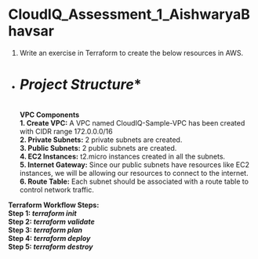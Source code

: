 # CloudIQ_Assessment_1_AishwaryaBhavsar
1. Write an exercise in Terraform to create the below resources in AWS.

* **<h1>* Project Structure** </h1><br>
**VPC Components**<br>
**1. Create VPC:** A VPC named CloudIQ-Sample-VPC has been created with CIDR range 172.0.0.0/16<br>
**2. Private Subnets:** 2 private subnets are created.<br>
**3. Public Subnets:** 2 public subnets are created.<br>
**4. EC2 Instances:** t2.micro instances created in all the subnets.<br>
**5. Internet Gateway:** Since our public subnets have resources like EC2 instances, we will be allowing our resources to connect to the internet.<br>
**6. Route Table:** Each subnet should be associated with a route table to control network traffic.<br>

**Terraform Workflow Steps:**<br>
**Step 1: _terraform init_**<br>
**Step 2: _terraform validate_**<br>
**Step 3: _terraform plan_**<br>
**Step 4: _terraform deploy_**<br>
**Step 5: _terraform destroy_**<br>

